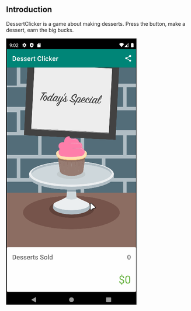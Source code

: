 Introduction
------------

DessertClicker is a game about making desserts. Press the button, make a dessert,
earn the big bucks.

![](Desert.gif)

